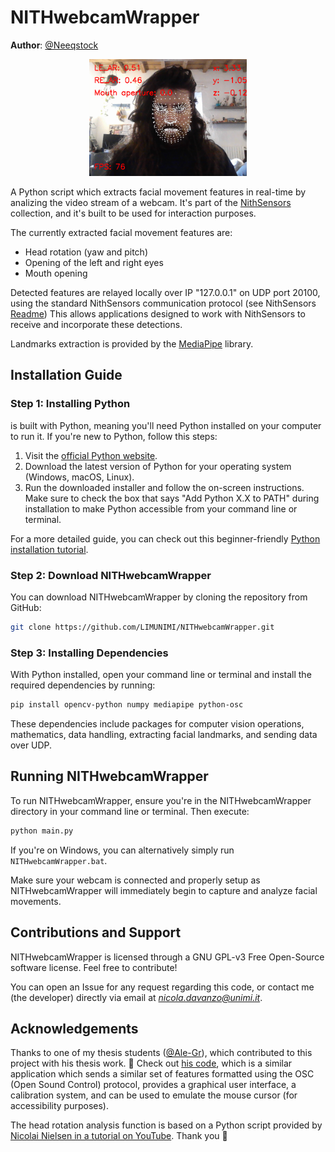 # NITHwebcamWrapper
**Author**: [@Neeqstock](https://github.com/Neeqstock)

<p align="center">
  <img src="https://raw.githubusercontent.com/LIMUNIMI/NITHwebcamWrapper/main/Readme_images/NITHwebcamWrapper.png" width="50%" />
</p>

A Python script which extracts facial movement features in real-time by analizing the video stream of a webcam. It's part of the [NithSensors](https://github.com/LIMUNIMI/NITHsensors) collection, and it's built to be used for interaction purposes.

The currently extracted facial movement features are:
- Head rotation (yaw and pitch)
- Opening of the left and right eyes
- Mouth opening

Detected features are relayed locally over IP "127.0.0.1" on UDP port 20100, using the standard NithSensors communication protocol (see NithSensors [Readme](https://github.com/LIMUNIMI/NITHsensors)) This allows applications designed to work with NithSensors to receive and incorporate these detections.

Landmarks extraction is provided by the [MediaPipe](https://google.github.io/mediapipe/) library.

## Installation Guide

### Step 1: Installing Python

 is built with Python, meaning you'll need Python installed on your computer to run it. If you're new to Python, follow this steps:

1. Visit the [official Python website](https://www.python.org/downloads/).
2. Download the latest version of Python for your operating system (Windows, macOS, Linux).
3. Run the downloaded installer and follow the on-screen instructions. Make sure to check the box that says "Add Python X.X to PATH" during installation to make Python accessible from your command line or terminal.

For a more detailed guide, you can check out this beginner-friendly [Python installation tutorial](https://realpython.com/installing-python/).

### Step 2: Download NITHwebcamWrapper

You can download NITHwebcamWrapper by cloning the repository from GitHub:

```bash
git clone https://github.com/LIMUNIMI/NITHwebcamWrapper.git
```

### Step 3: Installing Dependencies

With Python installed, open your command line or terminal and install the required dependencies by running:

```bash
pip install opencv-python numpy mediapipe python-osc
```

These dependencies include packages for computer vision operations, mathematics, data handling, extracting facial landmarks, and sending data over UDP.

## Running NITHwebcamWrapper
To run NITHwebcamWrapper, ensure you're in the NITHwebcamWrapper directory in your command line or terminal. Then execute:

```bash
python main.py
```
If you're on Windows, you can alternatively simply run `NITHwebcamWrapper.bat`.

Make sure your webcam is connected and properly setup as NITHwebcamWrapper will immediately begin to capture and analyze facial movements.

## Contributions and Support
NITHwebcamWrapper is licensed through a GNU GPL-v3 Free Open-Source software license. Feel free to contribute!

You can open an Issue for any request regarding this code, or contact me (the developer) directly via email at *nicola.davanzo@unimi.it*.

## Acknowledgements
Thanks to one of my thesis students ([@Ale-Gr](https://github.com/Ale-Gr/)), which contributed to this project with his thesis work. 🙏 Check out [his code](https://github.com/LIMUNIMI/TT-Alessandro_Grasso-2024-975295), which is a similar application which sends a similar set of features formatted using the OSC (Open Sound Control) protocol, provides a graphical user interface, a calibration system, and can be used to emulate the mouse cursor (for accessibility purposes).

The head rotation analysis function is based on a Python script provided by [Nicolai Nielsen in a tutorial on YouTube](https://youtu.be/-toNMaS4SeQ?si=gcpJSJcbziH-V4DN). Thank you 🙏
